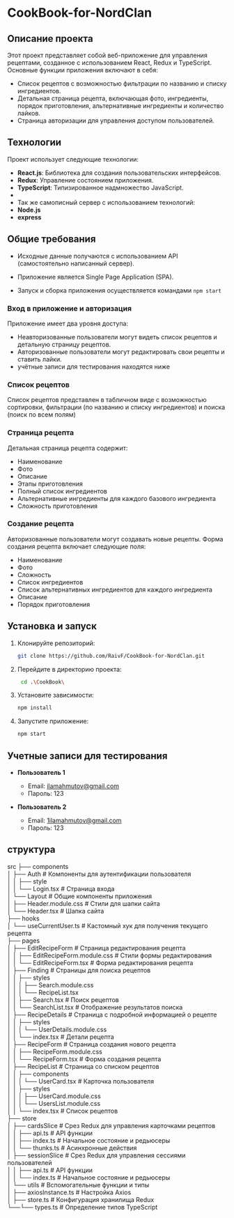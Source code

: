 ﻿# CookBook-for-NordClan

## Описание проекта

Этот проект представляет собой веб-приложение для управления рецептами, созданное с использованием React, Redux и TypeScript. Основные функции приложения включают в себя:

- Список рецептов с возможностью фильтрации по названию и списку ингредиентов.
- Детальная страница рецепта, включающая фото, ингредиенты, порядок приготовления, альтернативные ингредиенты и количество лайков.
- Страница авторизации для управления доступом пользователей.

## Технологии

Проект использует следующие технологии:

- **React.js**: Библиотека для создания пользовательских интерфейсов.
- **Redux**: Управление состоянием приложения.
- **TypeScript**: Типизированное надмножество JavaScript.
- 
- Так же самописный сервер c использованием технологий:
- **Node.js**
- **express**

## Общие требования

- Исходные данные получаются с использованием API (самостоятельно написанный сервер).
  
- Приложение является Single Page Application (SPA).

- Запуск и сборка приложения осуществляется командами `npm start`

### Вход в приложение и авторизация

Приложение имеет два уровня доступа:

- Неавторизованные пользователи могут видеть список рецептов и детальную страницу рецептов.
- Авторизованные пользователи могут редактировать свои рецепты и ставить лайки.
- учётные записи для тестирования находятся ниже 

### Список рецептов

Список рецептов представлен в табличном виде с возможностью сортировки, фильтрации (по названию и списку ингредиентов) и поиска (поиск по всем полям)

### Страница рецепта

Детальная страница рецепта содержит:

- Наименование
- Фото
- Описание
- Этапы приготовления
- Полный список ингредиентов
- Альтернативные ингредиенты для каждого базового ингредиента
- Сложность приготовления

### Создание рецепта

Авторизованные пользователи могут создавать новые рецепты. Форма создания рецепта включает следующие поля:
- Наименование
- Фото
- Сложность
- Список ингредиентов
- Список альтернативных ингредиентов для каждого ингредиента
- Описание
- Порядок приготовления

## Установка и запуск

1. Клонируйте репозиторий:
   ```sh
   git clone https://github.com/RaivF/CookBook-for-NordClan.git
   ```
2. Перейдите в директорию проекта:
   ```sh
    cd .\CookBook\
   ```
3. Установите зависимости:
   ```sh
   npm install
   ```
4. Запустите приложение:
   ```sh
   npm start
   ```

## Учетные записи для тестирования

- **Пользователь 1**

  - Email: ilamahmutov@gmail.com
  - Пароль: 123

- **Пользователь 2**
  - Email: 1ilamahmutov@gmail.com
  - Пароль: 123

## структура

src
├── components                                                                  
│ ├── Auth                                             # Компоненты для аутентификации пользователя                                                                          
│ │ ├── style                                                                               
│ │ └── Login.tsx                                      # Страница входа                                                                               
│ └── Layout                                           # Общие компоненты приложения                                                                               
│ ├── Header.module.css                                # Стили для шапки сайта                                                                               
│ └── Header.tsx                                       # Шапка сайта                                                                               
├── hooks                                                                               
│ └── useCurrentUser.ts                                # Кастомный хук для получения текущего рецепта                                                                               
├── pages                                                                               
│ ├── EditRecipeForm                                   # Страница редактирования рецепта                                                                               
│ │ ├── EditRecipeForm.module.css                      # Стили формы редактирования                                                                               
│ │ └── EditRecipeForm.tsx                             # Форма редактирования рецепта                                                                               
│ ├── Finding                                          # Страницы для поиска рецептов                                                                               
│ │ ├── styles                                                                               
│ │ │ ├── Search.module.css                                                                               
│ │ │ └── RecipeList.tsx                                                                               
│ │ ├── Search.tsx                                     # Поиск рецептов                                                                               
│ │ └── SearchList.tsx                                 # Отображение результатов поиска                                                                               
│ ├── RecipeDetails                                    # Страница с подробной информацией о рецепте                                                                           
│ │ ├── styles                                                                               
│ │ │ └── UserDetails.module.css                                                                               
│ │ └── index.tsx # Детали рецепта                                                                               
│ ├── RecipeForm # Страница создания нового рецепта                                                                               
│ │ ├── RecipeForm.module.css                                                                               
│ │ └── RecipeForm.tsx # Форма создания рецепта                                                                               
│ ├── RecipeList # Страница со списком рецептов                                                                               
│ │ ├── components                                                                               
│ │ │ └── UserCard.tsx # Карточка пользователя                                                                               
│ │ ├── styles                                                                               
│ │ │ ├── UserCard.module.css                                                                               
│ │ │ └── UsersList.module.css                                                                               
│ │ └── index.tsx # Список рецептов                                                                               
├── store                                                                               
│ ├── cardsSlice # Срез Redux для управления карточками рецептов                                                                               
│ │ ├── api.ts # API функции                                                                               
│ │ ├── index.ts # Начальное состояние и редьюсеры                                                                               
│ │ └── thunks.ts # Асинхронные действия                                                                               
│ ├── sessionSlice # Срез Redux для управления сессиями пользователей                                                                               
│ │ ├── api.ts # API функции                                                                               
│ │ └── index.ts # Начальное состояние и редьюсеры                                                                               
│ └── utils # Вспомогательные функции и типы                                                                               
│ ├── axiosInstance.ts # Настройка Axios                                                                               
│ ├── store.ts # Конфигурация хранилища Redux                                                                               
└──└── types.ts # Определение типов TypeScript    

